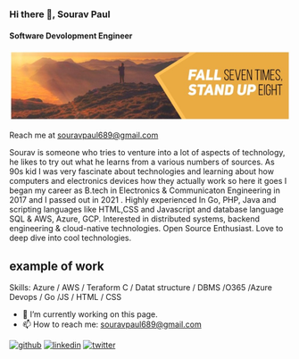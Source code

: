 ### Hi there 👋, Sourav Paul
#### Software Devolopment Engineer
![Technical Analyst](https://github.com/Sourav19990711/SouravPaul/blob/main/1656956102604.jpg?raw=true)


Reach me at souravpaul689@gmail.com

Sourav is someone who tries to venture into a lot of aspects of technology, he likes to try out what he learns from a various numbers of sources.
As 90s kid I was very fascinate about technologies and learning about how computers and electronics devices how they actually work so here it goes I began my career as B.tech in Electronics & Communicaton Engineering in 2017 and I passed out in 2021 .
Highly experienced In Go, PHP, Java and scripting languages like HTML,CSS and Javascript and database language SQL & AWS, Azure, GCP. Interested in distributed systems, backend engineering & cloud-native technologies. Open Source Enthusiast. Love to deep dive into cool technologies.

## example of work

Skills: Azure / AWS / Teraform  C / Datat structure / DBMS /O365 /Azure Devops / Go /JS / HTML / CSS

- 🔭 I’m currently working on this page. 
- 📫 How to reach me: souravpaul689@gmail.com 


[<img src='https://cdn.jsdelivr.net/npm/simple-icons@3.0.1/icons/github.svg' alt='github' height='40'>](https://github.com/Sourav19990711)  [<img src='https://cdn.jsdelivr.net/npm/simple-icons@3.0.1/icons/linkedin.svg' alt='linkedin' height='40'>](https://www.linkedin.com/in/www.linkedin.com/in/sourav-paul1999/)  [<img src='https://cdn.jsdelivr.net/npm/simple-icons@3.0.1/icons/twitter.svg' alt='twitter' height='40'>](https://twitter.com/@souravp63163043)  

